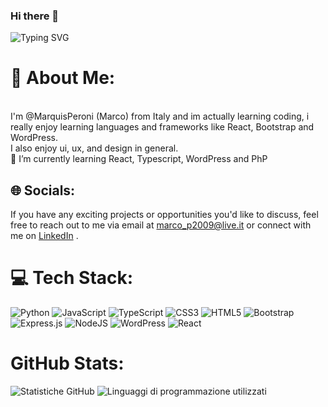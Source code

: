 ### Hi there 👋
![Typing SVG](https://readme-typing-svg.demolab.com?font=Fira+Code&weight=600&size=22&duration=2000&pause=1000&color=%23800020&width=650&lines=Hi!+It's+Marco+here.+Welcome+to+my+GitHub+Page+)

# 💫 About Me:
<br>I'm @MarquisPeroni (Marco) from Italy and im actually learning coding, i really enjoy learning languages and frameworks like React, Bootstrap and WordPress.
<br>I also enjoy ui, ux, and design in general.
<br>🌱 I’m currently learning React, Typescript, WordPress and PhP

## 🌐 Socials:
If you have any exciting projects or opportunities you'd like to discuss, feel free to reach out to me via email at [marco_p2009@live.it](nakmuayboxer95@gmail.com)  or connect with me on [LinkedIn](https://www.linkedin.com/in/marco-peroni-a58697270/) . 

# 💻 Tech Stack:
![Python](https://img.shields.io/badge/python-3670A0?style=for-the-badge&logo=python&logoColor=ffdd54) ![JavaScript](https://img.shields.io/badge/javascript-%23323330.svg?style=for-the-badge&logo=javascript&logoColor=%23F7DF1E) ![TypeScript](https://img.shields.io/badge/typescript-%23007ACC.svg?style=for-the-badge&logo=typescript&logoColor=white) ![CSS3](https://img.shields.io/badge/css3-%231572B6.svg?style=for-the-badge&logo=css3&logoColor=white) ![HTML5](https://img.shields.io/badge/html5-%23E34F26.svg?style=for-the-badge&logo=html5&logoColor=white) ![Bootstrap](https://img.shields.io/badge/bootstrap-%23563D7C.svg?style=for-the-badge&logo=bootstrap&logoColor=white) ![Express.js](https://img.shields.io/badge/express.js-%23404d59.svg?style=for-the-badge&logo=express&logoColor=%2361DAFB) ![NodeJS](https://img.shields.io/badge/node.js-6DA55F?style=for-the-badge&logo=node.js&logoColor=white) ![WordPress](https://img.shields.io/badge/wordpress-%23117AC9.svg?style=for-the-badge&logo=wordpress&logoColor=white) ![React](https://img.shields.io/badge/react-%2361DAFB.svg?style=for-the-badge&logo=react&logoColor=white)

# GitHub Stats:
![Statistiche GitHub](https://github-readme-stats.vercel.app/api/?username=MarquisPeroni&show_icons=true&theme=radical) ![Linguaggi di programmazione utilizzati](https://github-readme-stats.vercel.app/api/top-langs/?username=MarquisPeroni&layout=compact)










